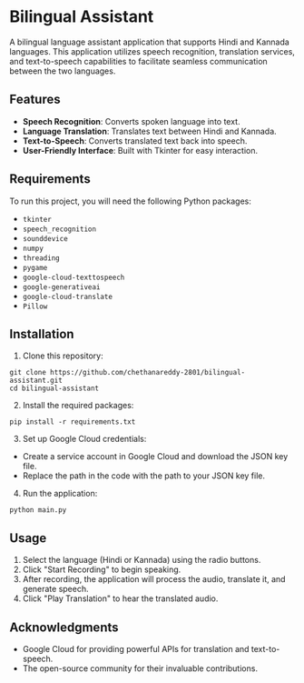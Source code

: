 # Bilingual Assistant

A bilingual language assistant application that supports Hindi and Kannada languages. This application utilizes speech recognition, translation services, and text-to-speech capabilities to facilitate seamless communication between the two languages.

## Features

- **Speech Recognition**: Converts spoken language into text.
- **Language Translation**: Translates text between Hindi and Kannada.
- **Text-to-Speech**: Converts translated text back into speech.
- **User-Friendly Interface**: Built with Tkinter for easy interaction.

## Requirements

To run this project, you will need the following Python packages:

- `tkinter`
- `speech_recognition`
- `sounddevice`
- `numpy`
- `threading`
- `pygame`
- `google-cloud-texttospeech`
- `google-generativeai`
- `google-cloud-translate`
- `Pillow`

## Installation

1. Clone this repository:
```
git clone https://github.com/chethanareddy-2801/bilingual-assistant.git
cd bilingual-assistant
```
2. Install the required packages:
```
pip install -r requirements.txt
```

3. Set up Google Cloud credentials:
- Create a service account in Google Cloud and download the JSON key file.
- Replace the path in the code with the path to your JSON key file.

4. Run the application:
```
python main.py
```

## Usage

1. Select the language (Hindi or Kannada) using the radio buttons.
2. Click "Start Recording" to begin speaking.
3. After recording, the application will process the audio, translate it, and generate speech.
4. Click "Play Translation" to hear the translated audio.

## Acknowledgments

- Google Cloud for providing powerful APIs for translation and text-to-speech.
- The open-source community for their invaluable contributions.
